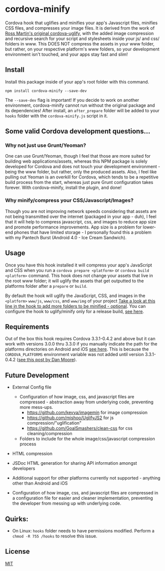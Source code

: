 # cordova-minify

Cordova hook that uglifies and minifies your app's Javascript files, minifies CSS files, and compresses your image files. It is derived from the work of [Ross Martin's original cordova-uglify](https://github.com/rossmartin/cordova-uglify), with the added image compression and recursive search for your script and stylesheets inside your js/ and css/ folders in www. This DOES NOT compress the assets in your www folder, but rather, on your respective platform's www folders, so your development environment isn't touched, and your apps stay fast and slim!

## Install
Install this package inside of your app's root folder with this command.
```
npm install cordova-minify --save-dev
```
The `--save-dev` flag is important! If you decide to work on another environment, cordova-minify cannot run without the original package and its dependencies! After install, an `after_prepare` folder will be added to your `hooks` folder with the `cordova-minify.js` script in it.

## Some valid Cordova development questions...

### Why not just use Grunt/Yeoman?
One can use Grunt/Yeoman, though I feel that those are more suited for building web applications/assets, whereas this NPM package is solely developed for Cordova and does not touch your development environment - being the www folder, but rather, only the produced assets. Also, I feel like pulling out Yeoman is an overkill for Cordova, which tends to be a repetitive build process from the start, whereas just pure Grunt configuration takes forever. With cordova-minify, install the plugin, and done!

### Why minify/compress your CSS/Javascript/Images?
Though you are not improving network speeds considering that assets are not being transmitted over the internet (packaged in your app - duh), I feel that it will help to compress javascript, css, and images to reduce app size and promote performance improvements. App size is a problem for lower-end phones that have limited storage - I personally found this a problem with my Pantech Burst (Android 4.0 - Ice Cream Sandwich).

## Usage
Once you have this hook installed it will compress your app's JavaScript and CSS when you run a `cordova prepare <platform>` or `cordova build <platform>` command.  This hook does not change your assets that live in the root www folder; it will uglify the assets that get outputted to the platforms folder after a `prepare` or `build`.

By default the hook will uglify the JavaScript, CSS, and images in the `<platform>` `www/js`, `www/css`, and `www/img` of your project [Take a look at this line in the hook to add more folders to be minified - optional](https://github.com/alastairparagas/cordova-minify/blob/master/after_prepare/minify.js#l35). You can configure the hook to uglify/minify only for a release build, [see here](https://github.com/alastairparagas/cordova-minify/blob/master/after_prepare/minify.js#l17).

## Requirements
Out of the box this hook requires Cordova 3.3.1-0.4.2 and above but it can work with versions 3.0.0 thru 3.3.0 if you manually indicate the path for the platforms directories on Android and iOS [see here](https://github.com/alastairparagas/cordova-minify/blob/master/after_prepare/minify.js#l17).  This is because the `CORDOVA_PLATFORMS` environment variable was not added until version 3.3.1-0.4.2 ([see this post by Dan Moore](http://www.mooreds.com/wordpress/archives/1425)).

## Future Development
* External Config file
    * Configuration of how image, css, and javascript files are compressed - abstraction away from underlying code, preventing more mess-ups.
        * https://github.com/kevva/imagemin for image compression
        * https://github.com/mishoo/UglifyJS2 for js compression/"uglification"
        * https://github.com/GoalSmashers/clean-css for css cleaning/compression
    * Folders to include for the whole image/css/javascript compression process
* HTML compression
* JSDoc HTML generation for sharing API information amongst developers
* Additional support for other platforms currently not supported - anything other than Android and iOS
        
        
* Configuration of how image, css, and javascript files are compressed in a configuration file for easier and cleaner implementation, preventing the developer from messing up with underlying code.

## Quirks:
* On Linux: `hooks` folder needs to have permissions modified.  Perform a `chmod -R 755 /hooks` to resolve this issue.

## License
[MIT](https://github.com/alastairparagas/cordova-minify/blob/master/LICENSE)